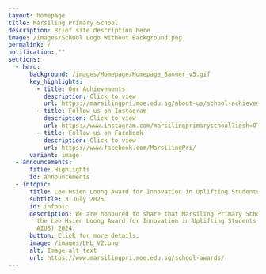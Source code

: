 ```yaml
---
layout: homepage
title: Marsiling Primary School
description: Brief site description here
image: /images/School Logo Without Background.png
permalink: /
notification: ""
sections:
  - hero:
      background: /images/Homepage/Homepage_Banner_v5.gif
      key_highlights:
        - title: Our Achievements
          description: Click to view
          url: https://marsilingpri.moe.edu.sg/about-us/school-achievements/marsiling-in-the-news/
        - title: Follow us on Instagram
          description: Click to view
          url: https://www.instagram.com/marsilingprimaryschool?igsh=OTEwaDJwZjhzMm1p
        - title: Follow us on Facebook
          description: Click to view
          url: https://www.facebook.com/MarsilingPri/
      variant: image
  - announcements:
      title: Highlights
      id: announcements
  - infopic:
      title: Lee Hsien Loong Award for Innovation in Uplifting Students
      subtitle: 3 July 2025
      id: infopic
      description: We are honoured to share that Marsiling Primary School has received
        the Lee Hsien Loong Award for Innovation in Uplifting Students (LHL
        AIUS) 2024.
      button: Click for more details.
      image: /images/LHL_V2.png
      alt: Image alt text
      url: https://www.marsilingpri.moe.edu.sg/school-awards/
---
```

